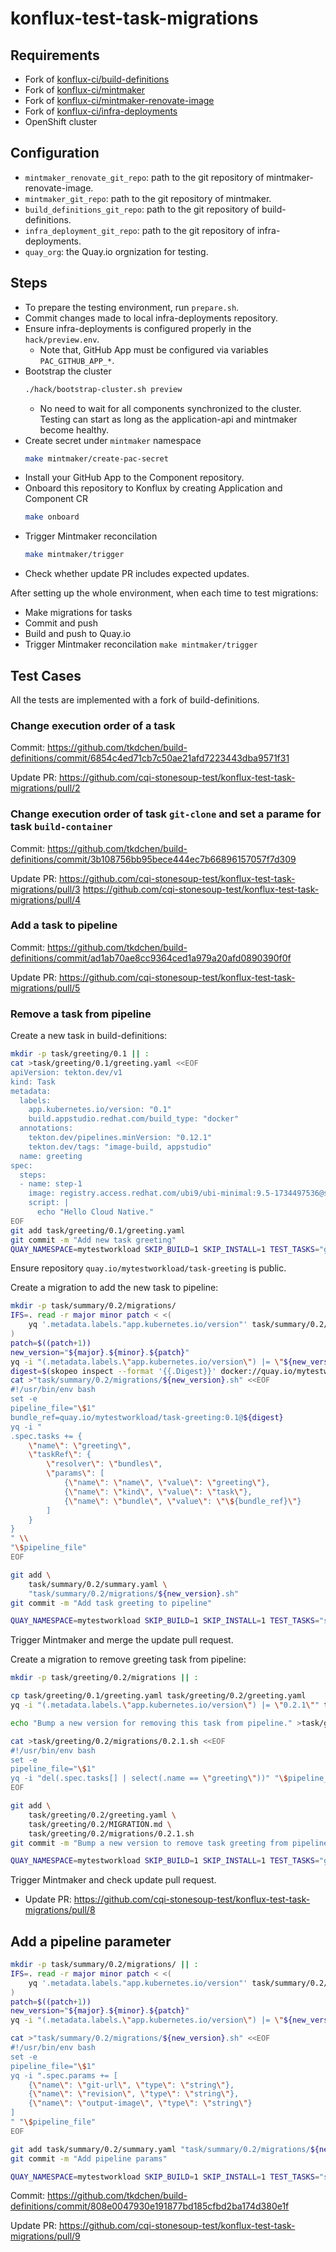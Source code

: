 # konflux-test-task-migrations

## Requirements

- Fork of [konflux-ci/build-definitions](https://github.com/konflux-ci/build-definitions/)
- Fork of [konflux-ci/mintmaker](https://github.com/konflux-ci/mintmaker/)
- Fork of [konflux-ci/mintmaker-renovate-image](https://github.com/konflux-ci/mintmaker-renovate-image/)
- Fork of [konflux-ci/infra-deployments](https://github.com/konflux-ci/infra-deployments)
- OpenShift cluster

## Configuration

- `mintmaker_renovate_git_repo`: path to the git repository of mintmaker-renovate-image.
- `mintmaker_git_repo`: path to the git repository of mintmaker.
- `build_definitions_git_repo`: path to the git repository of build-definitions.
- `infra_deployment_git_repo`: path to the git repository of infra-deployments.
- `quay_org`: the Quay.io orgnization for testing.

## Steps

- To prepare the testing environment, run `prepare.sh`.
- Commit changes made to local infra-deployments repository.
- Ensure infra-deployments is configured properly in the `hack/preview.env`.
    - Note that, GitHub App must be configured via variables `PAC_GITHUB_APP_*`.
- Bootstrap the cluster
    ```bash
    ./hack/bootstrap-cluster.sh preview
    ```
    - No need to wait for all components synchronized to the cluster. Testing can start as long as the application-api and mintmaker become healthy.
- Create secret under `mintmaker` namespace
    ```bash
    make mintmaker/create-pac-secret
    ```
- Install your GitHub App to the Component repository.
- Onboard this repository to Konflux by creating Application and Component CR
    ```bash
    make onboard
    ```
- Trigger Mintmaker reconcilation
    ```bash
    make mintmaker/trigger
    ```
- Check whether update PR includes expected updates.

After setting up the whole environment, when each time to test migrations:

- Make migrations for tasks
- Commit and push
- Build and push to Quay.io
- Trigger Mintmaker reconcilation `make mintmaker/trigger`

## Test Cases

All the tests are implemented with a fork of build-definitions.

### Change execution order of a task

Commit: https://github.com/tkdchen/build-definitions/commit/6854c4ed71cb7c50ae21afd7223443dba9571f31

Update PR: https://github.com/cqi-stonesoup-test/konflux-test-task-migrations/pull/2

### Change execution order of task `git-clone` and set a parame for task `build-container`

Commit: https://github.com/tkdchen/build-definitions/commit/3b108756bb95bece444ec7b66896157057f7d309

Update PR: https://github.com/cqi-stonesoup-test/konflux-test-task-migrations/pull/3 https://github.com/cqi-stonesoup-test/konflux-test-task-migrations/pull/4

### Add a task to pipeline

Commit: https://github.com/tkdchen/build-definitions/commit/ad1ab70ae8cc9364ced1a979a20afd0890390f0f

Update PR: https://github.com/cqi-stonesoup-test/konflux-test-task-migrations/pull/5

### Remove a task from pipeline

Create a new task in build-definitions:

```bash
mkdir -p task/greeting/0.1 || :
cat >task/greeting/0.1/greeting.yaml <<EOF
apiVersion: tekton.dev/v1
kind: Task
metadata:
  labels:
    app.kubernetes.io/version: "0.1"
    build.appstudio.redhat.com/build_type: "docker"
  annotations:
    tekton.dev/pipelines.minVersion: "0.12.1"
    tekton.dev/tags: "image-build, appstudio"
  name: greeting
spec:
  steps:
  - name: step-1
    image: registry.access.redhat.com/ubi9/ubi-minimal:9.5-1734497536@sha256:94b434a29a894129301f6ff52dbddb19422fc800a109170c634b056da8cd704f
    script: |
      echo "Hello Cloud Native."
EOF
git add task/greeting/0.1/greeting.yaml
git commit -m "Add new task greeting"
QUAY_NAMESPACE=mytestworkload SKIP_BUILD=1 SKIP_INSTALL=1 TEST_TASKS="greeting" ./hack/build-and-push.sh
```

Ensure repository `quay.io/mytestworkload/task-greeting` is public.

Create a migration to add the new task to pipeline:

```bash
mkdir -p task/summary/0.2/migrations/
IFS=. read -r major minor patch < <(
    yq '.metadata.labels."app.kubernetes.io/version"' task/summary/0.2/summary.yaml
)
patch=$((patch+1))
new_version="${major}.${minor}.${patch}"
yq -i "(.metadata.labels.\"app.kubernetes.io/version\") |= \"${new_version}\"" task/summary/0.2/summary.yaml
digest=$(skopeo inspect --format '{{.Digest}}' docker://quay.io/mytestworkload/task-greeting:0.1)
cat >"task/summary/0.2/migrations/${new_version}.sh" <<EOF
#!/usr/bin/env bash
set -e
pipeline_file="\$1"
bundle_ref=quay.io/mytestworkload/task-greeting:0.1@${digest}
yq -i "
.spec.tasks += {
    \"name\": \"greeting\",
    \"taskRef\": {
        \"resolver\": \"bundles\",
        \"params\": [
            {\"name\": \"name\", \"value\": \"greeting\"},
            {\"name\": \"kind\", \"value\": \"task\"},
            {\"name\": \"bundle\", \"value\": \"\${bundle_ref}\"}
        ]
    }
}
" \\
"\$pipeline_file"
EOF

git add \
    task/summary/0.2/summary.yaml \
    "task/summary/0.2/migrations/${new_version}.sh"
git commit -m "Add task greeting to pipeline"

QUAY_NAMESPACE=mytestworkload SKIP_BUILD=1 SKIP_INSTALL=1 TEST_TASKS="summary" ./hack/build-and-push.sh
```

Trigger Mintmaker and merge the update pull request.

Create a migration to remove greeting task from pipeline:

```bash
mkdir -p task/greeting/0.2/migrations || :

cp task/greeting/0.1/greeting.yaml task/greeting/0.2/greeting.yaml
yq -i "(.metadata.labels.\"app.kubernetes.io/version\") |= \"0.2.1\"" task/greeting/0.2/greeting.yaml

echo "Bump a new version for removing this task from pipeline." >task/greeting/0.2/MIGRATION.md

cat >task/greeting/0.2/migrations/0.2.1.sh <<EOF
#!/usr/bin/env bash
set -e
pipeline_file="\$1"
yq -i "del(.spec.tasks[] | select(.name == \"greeting\"))" "\$pipeline_file"
EOF

git add \
    task/greeting/0.2/greeting.yaml \
    task/greeting/0.2/MIGRATION.md \
    task/greeting/0.2/migrations/0.2.1.sh
git commit -m "Bump a new version to remove task greeting from pipeline"

QUAY_NAMESPACE=mytestworkload SKIP_BUILD=1 SKIP_INSTALL=1 TEST_TASKS="greeting" ./hack/build-and-push.sh
```

Trigger Mintmaker and check update pull request.

- Update PR: https://github.com/cqi-stonesoup-test/konflux-test-task-migrations/pull/8

## Add a pipeline parameter

```bash
mkdir -p task/summary/0.2/migrations/ || :
IFS=. read -r major minor patch < <(
    yq '.metadata.labels."app.kubernetes.io/version"' task/summary/0.2/summary.yaml
)
patch=$((patch+1))
new_version="${major}.${minor}.${patch}"
yq -i "(.metadata.labels.\"app.kubernetes.io/version\") |= \"${new_version}\"" task/summary/0.2/summary.yaml

cat >"task/summary/0.2/migrations/${new_version}.sh" <<EOF
#!/usr/bin/env bash
set -e
pipeline_file="\$1"
yq -i ".spec.params += [
    {\"name\": \"git-url\", \"type\": \"string\"},
    {\"name\": \"revision\", \"type\": \"string\"},
    {\"name\": \"output-image\", \"type\": \"string\"}
]
" "\$pipeline_file"
EOF

git add task/summary/0.2/summary.yaml "task/summary/0.2/migrations/${new_version}.sh"
git commit -m "Add pipeline params"

QUAY_NAMESPACE=mytestworkload SKIP_BUILD=1 SKIP_INSTALL=1 TEST_TASKS="summary" ./hack/build-and-push.sh
```

Commit: https://github.com/tkdchen/build-definitions/commit/808e0047930e191877bd185cfbd2ba174d380e1f

Update PR: https://github.com/cqi-stonesoup-test/konflux-test-task-migrations/pull/9